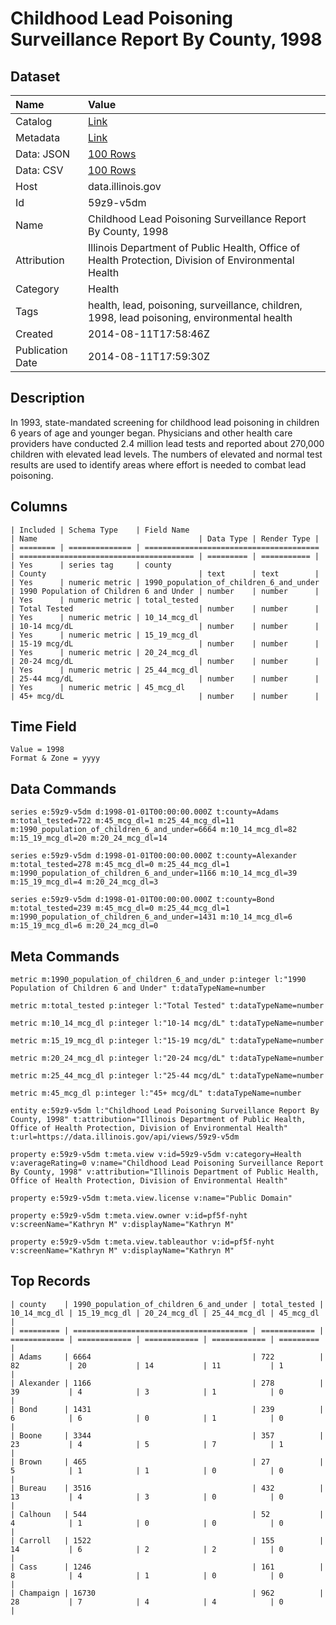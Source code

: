 # Childhood Lead Poisoning Surveillance Report By County, 1998

## Dataset

| Name | Value |
| :--- | :---- |
| Catalog | [Link](https://catalog.data.gov/dataset/childhood-lead-poisoning-surveillance-report-by-county-1998-45fd0) |
| Metadata | [Link](https://data.illinois.gov/api/views/59z9-v5dm) |
| Data: JSON | [100 Rows](https://data.illinois.gov/api/views/59z9-v5dm/rows.json?max_rows=100) |
| Data: CSV | [100 Rows](https://data.illinois.gov/api/views/59z9-v5dm/rows.csv?max_rows=100) |
| Host | data.illinois.gov |
| Id | 59z9-v5dm |
| Name | Childhood Lead Poisoning Surveillance Report By County, 1998 |
| Attribution | Illinois Department of Public Health, Office of Health Protection, Division of Environmental Health |
| Category | Health |
| Tags | health, lead, poisoning, surveillance, children, 1998, lead poisoning, environmental health |
| Created | 2014-08-11T17:58:46Z |
| Publication Date | 2014-08-11T17:59:30Z |

## Description

In 1993, state-mandated screening for childhood lead poisoning in children 6 years of age and younger began. Physicians and other health care providers have conducted 2.4 million lead tests and reported about 270,000 children with elevated lead levels. The numbers of elevated and normal test results are used to identify areas where effort is needed to combat lead poisoning.

## Columns

```ls
| Included | Schema Type    | Field Name                              | Name                                    | Data Type | Render Type |
| ======== | ============== | ======================================= | ======================================= | ========= | =========== |
| Yes      | series tag     | county                                  | County                                  | text      | text        |
| Yes      | numeric metric | 1990_population_of_children_6_and_under | 1990 Population of Children 6 and Under | number    | number      |
| Yes      | numeric metric | total_tested                            | Total Tested                            | number    | number      |
| Yes      | numeric metric | 10_14_mcg_dl                            | 10-14 mcg/dL                            | number    | number      |
| Yes      | numeric metric | 15_19_mcg_dl                            | 15-19 mcg/dL                            | number    | number      |
| Yes      | numeric metric | 20_24_mcg_dl                            | 20-24 mcg/dL                            | number    | number      |
| Yes      | numeric metric | 25_44_mcg_dl                            | 25-44 mcg/dL                            | number    | number      |
| Yes      | numeric metric | 45_mcg_dl                               | 45+ mcg/dL                              | number    | number      |
```

## Time Field

```ls
Value = 1998
Format & Zone = yyyy
```

## Data Commands

```ls
series e:59z9-v5dm d:1998-01-01T00:00:00.000Z t:county=Adams m:total_tested=722 m:45_mcg_dl=1 m:25_44_mcg_dl=11 m:1990_population_of_children_6_and_under=6664 m:10_14_mcg_dl=82 m:15_19_mcg_dl=20 m:20_24_mcg_dl=14

series e:59z9-v5dm d:1998-01-01T00:00:00.000Z t:county=Alexander m:total_tested=278 m:45_mcg_dl=0 m:25_44_mcg_dl=1 m:1990_population_of_children_6_and_under=1166 m:10_14_mcg_dl=39 m:15_19_mcg_dl=4 m:20_24_mcg_dl=3

series e:59z9-v5dm d:1998-01-01T00:00:00.000Z t:county=Bond m:total_tested=239 m:45_mcg_dl=0 m:25_44_mcg_dl=1 m:1990_population_of_children_6_and_under=1431 m:10_14_mcg_dl=6 m:15_19_mcg_dl=6 m:20_24_mcg_dl=0
```

## Meta Commands

```ls
metric m:1990_population_of_children_6_and_under p:integer l:"1990 Population of Children 6 and Under" t:dataTypeName=number

metric m:total_tested p:integer l:"Total Tested" t:dataTypeName=number

metric m:10_14_mcg_dl p:integer l:"10-14 mcg/dL" t:dataTypeName=number

metric m:15_19_mcg_dl p:integer l:"15-19 mcg/dL" t:dataTypeName=number

metric m:20_24_mcg_dl p:integer l:"20-24 mcg/dL" t:dataTypeName=number

metric m:25_44_mcg_dl p:integer l:"25-44 mcg/dL" t:dataTypeName=number

metric m:45_mcg_dl p:integer l:"45+ mcg/dL" t:dataTypeName=number

entity e:59z9-v5dm l:"Childhood Lead Poisoning Surveillance Report By County, 1998" t:attribution="Illinois Department of Public Health, Office of Health Protection, Division of Environmental Health" t:url=https://data.illinois.gov/api/views/59z9-v5dm

property e:59z9-v5dm t:meta.view v:id=59z9-v5dm v:category=Health v:averageRating=0 v:name="Childhood Lead Poisoning Surveillance Report By County, 1998" v:attribution="Illinois Department of Public Health, Office of Health Protection, Division of Environmental Health"

property e:59z9-v5dm t:meta.view.license v:name="Public Domain"

property e:59z9-v5dm t:meta.view.owner v:id=pf5f-nyht v:screenName="Kathryn M" v:displayName="Kathryn M"

property e:59z9-v5dm t:meta.view.tableauthor v:id=pf5f-nyht v:screenName="Kathryn M" v:displayName="Kathryn M"
```

## Top Records

```ls
| county    | 1990_population_of_children_6_and_under | total_tested | 10_14_mcg_dl | 15_19_mcg_dl | 20_24_mcg_dl | 25_44_mcg_dl | 45_mcg_dl | 
| ========= | ======================================= | ============ | ============ | ============ | ============ | ============ | ========= | 
| Adams     | 6664                                    | 722          | 82           | 20           | 14           | 11           | 1         | 
| Alexander | 1166                                    | 278          | 39           | 4            | 3            | 1            | 0         | 
| Bond      | 1431                                    | 239          | 6            | 6            | 0            | 1            | 0         | 
| Boone     | 3344                                    | 357          | 23           | 4            | 5            | 7            | 1         | 
| Brown     | 465                                     | 27           | 5            | 1            | 1            | 0            | 0         | 
| Bureau    | 3516                                    | 432          | 13           | 4            | 3            | 0            | 0         | 
| Calhoun   | 544                                     | 52           | 4            | 1            | 0            | 0            | 0         | 
| Carroll   | 1522                                    | 155          | 14           | 6            | 2            | 2            | 0         | 
| Cass      | 1246                                    | 161          | 8            | 4            | 1            | 0            | 0         | 
| Champaign | 16730                                   | 962          | 28           | 7            | 4            | 4            | 0         | 
```